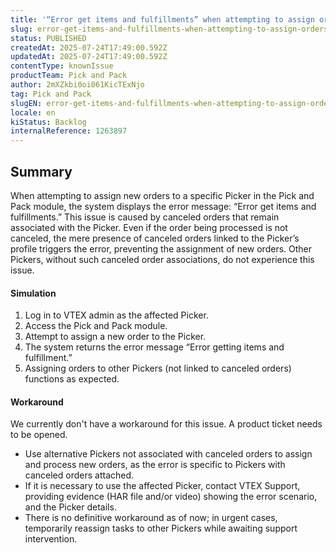 ```yaml
---
title: '“Error get items and fulfillments” when attempting to assign orders in Pick and Pack due to canceled orders associated with a Picker'
slug: error-get-items-and-fulfillments-when-attempting-to-assign-orders-in-pick-and-pack-due-to-canceled-orders-associated-with-a-picker
status: PUBLISHED
createdAt: 2025-07-24T17:49:00.592Z
updatedAt: 2025-07-24T17:49:00.592Z
contentType: knownIssue
productTeam: Pick and Pack
author: 2mXZkbi0oi061KicTExNjo
tag: Pick and Pack
slugEN: error-get-items-and-fulfillments-when-attempting-to-assign-orders-in-pick-and-pack-due-to-canceled-orders-associated-with-a-picker
locale: en
kiStatus: Backlog
internalReference: 1263897
---
```


## Summary



When attempting to assign new orders to a specific Picker in the Pick and Pack module, the system displays the error message: “Error get items and fulfillments.” This issue is caused by canceled orders that remain associated with the Picker. Even if the order being processed is not canceled, the mere presence of canceled orders linked to the Picker’s profile triggers the error, preventing the assignment of new orders. Other Pickers, without such canceled order associations, do not experience this issue.


#### Simulation




1. Log in to VTEX admin as the affected Picker.
2. Access the Pick and Pack module.
3. Attempt to assign a new order to the Picker.
4. The system returns the error message “Error getting items and fulfillment.”
5. Assigning orders to other Pickers (not linked to canceled orders) functions as expected.


#### Workaround


We currently don't have a workaround for this issue. A product ticket needs to be opened.

- Use alternative Pickers not associated with canceled orders to assign and process new orders, as the error is specific to Pickers with canceled orders attached.
- If it is necessary to use the affected Picker, contact VTEX Support, providing evidence (HAR file and/or video) showing the error scenario, and the Picker details.
- There is no definitive workaround as of now; in urgent cases, temporarily reassign tasks to other Pickers while awaiting support intervention.



